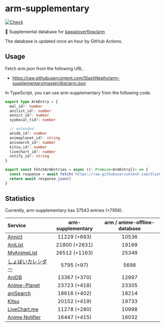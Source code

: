 # arm-supplementary

[![Check](https://github.com/SlashNephy/arm-supplementary/actions/workflows/check-node.yml/badge.svg)](https://github.com/SlashNephy/arm-supplementary/actions/workflows/check-node.yml)

💊 Supplemental database for [kawaiioverflow/arm](https://github.com/kawaiioverflow/arm)

The database is updated once an hour by GitHub Actions.

## Usage

Fetch arm.json from the following URL.

- https://raw.githubusercontent.com/SlashNephy/arm-supplementary/master/dist/arm.json

In TypeScript, you can use arm-supplementary from the following code.

```TypeScript
export type ArmEntry = {
  mal_id?: number
  anilist_id?: number
  annict_id?: number
  syobocal_tid?: number

  // extended
  anidb_id?: number
  animeplanet_id?: string
  anisearch_id?: number
  kitsu_id?: number
  livechart_id?: number
  notify_id?: string
}

export const fetchArmEntries = async (): Promise<ArmEntry[]> => {
  const response = await fetch('https://raw.githubusercontent.com/SlashNephy/arm-supplementary/master/dist/arm.json')
  return await response.json()
}
```

## Statistics

Currently, arm-supplementary has 37543 entries (+7956).

| Service                                     | arm-supplementary | arm / anime-offline-database |
| :------------------------------------------ | :---------------: | :--------------------------: |
| [Annict](https://annict.com)                |   11229 (+693)    |            10536             |
| [AniList](https://anilist.co)               |   21800 (+2631)   |            19169             |
| [MyAnimeList](https://myanimelist.net)      |   26512 (+1163)   |            25349             |
| [しょぼいカレンダー](https://cal.syoboi.jp) |    5795 (+97)     |             5698             |
| [AniDB](https://anidb.net)                  |   13367 (+370)    |            12997             |
| [Anime-Planet](https://anime-planet.com)    |   23723 (+418)    |            23305             |
| [aniSearch](https://anisearch.com)          |   18616 (+402)    |            18214             |
| [Kitsu](https://kitsu.io)                   |   20152 (+419)    |            19733             |
| [LiveChart.me](https://livechart.me)        |   11278 (+280)    |            10998             |
| [Anime Notifier](https://notify.moe)        |   16447 (+415)    |            16032             |
